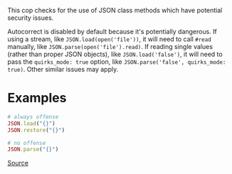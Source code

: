 
This cop checks for the use of JSON class methods which have potential
security issues.

Autocorrect is disabled by default because it's potentially dangerous.
If using a stream, like `JSON.load(open('file'))`, it will need to call
`#read` manually, like `JSON.parse(open('file').read)`.
If reading single values (rather than proper JSON objects), like
`JSON.load('false')`, it will need to pass the `quirks_mode: true`
option, like `JSON.parse('false', quirks_mode: true)`.
Other similar issues may apply.

# Examples

```ruby
# always offense
JSON.load("{}")
JSON.restore("{}")

# no offense
JSON.parse("{}")
```

[Source](http://www.rubydoc.info/gems/rubocop/RuboCop/Cop/Security/JSONLoad)